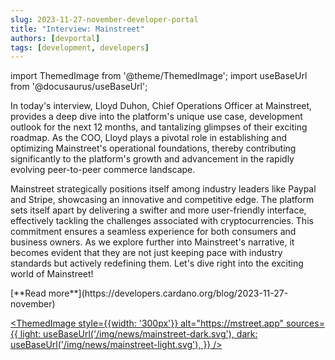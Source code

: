 ```yaml
---
slug: 2023-11-27-november-developer-portal
title: "Interview: Mainstreet"
authors: [devportal]
tags: [development, developers]
---
```


import ThemedImage from '@theme/ThemedImage';
import useBaseUrl from '@docusaurus/useBaseUrl';

In today's interview, Lloyd Duhon, Chief Operations Officer at Mainstreet, provides a deep dive into the platform's unique use case, development outlook for the next 12 months, and tantalizing glimpses of their exciting roadmap. As the COO, Lloyd plays a pivotal role in establishing and optimizing Mainstreet's operational foundations, thereby contributing significantly to the platform's growth and advancement in the rapidly evolving peer-to-peer commerce landscape.

Mainstreet strategically positions itself among industry leaders like Paypal and Stripe, showcasing an innovative and competitive edge. The platform sets itself apart by delivering a swifter and more user-friendly interface, effectively tackling the challenges associated with cryptocurrencies. This commitment ensures a seamless experience for both consumers and business owners. As we explore further into Mainstreet's narrative, it becomes evident that they are not just keeping pace with industry standards but actively redefining them. Let's dive right into the exciting world of Mainstreet! 

<div style={{ textAlign: 'right' }}>
 [**Read more**](https://developers.cardano.org/blog/2023-11-27-november) 
 </div>

  [<ThemedImage
style={{width: '300px'}}
alt="https://mstreet.app"
sources={{
    light: useBaseUrl('/img/news/mainstreet-dark.svg'),
    dark: useBaseUrl('/img/news/mainstreet-light.svg'),
  }}
/>](https://mstreet.app)